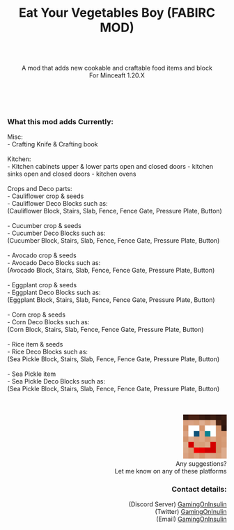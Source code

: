 
<div style="text-align: center;">
  <h1>Eat Your Vegetables Boy (FABIRC MOD)</h1> <br><br>
  <p>A mod that adds new cookable and craftable food items and block <br> 
  For Minceaft 1.20.X</p>
</div>
<br>
<br>
<br>
<div style="text-align: left;">
  <h3>What this mod adds Currently:</h3>
  Misc: 
  <br>
- Crafting Knife & Crafting book
  <br><br>
  Kitchen:
  <br>
  - Kitchen cabinets upper & lower parts open and closed doors
  - kitchen sinks open and closed doors
  - kitchen ovens
  <br><br>
  Crops and Deco parts:
  <br>
  - Cauliflower crop & seeds<br>
  - Cauliflower Deco Blocks such as:<br> 
  (Cauliflower Block, Stairs, Slab, Fence, Fence Gate, Pressure Plate, Button)
  <br><br>
  - Cucumber crop & seeds<br>
  - Cucumber Deco Blocks such as:<br> 
  (Cucumber Block, Stairs, Slab, Fence, Fence Gate, Pressure Plate, Button)
  <br><br>
  - Avocado crop & seeds<br>
  - Avocado Deco Blocks such as:<br> 
  (Avocado Block, Stairs, Slab, Fence, Fence Gate, Pressure Plate, Button)
  <br><br>
  - Eggplant crop & seeds<br>
  - Eggplant Deco Blocks such as:<br> 
  (Eggplant Block, Stairs, Slab, Fence, Fence Gate, Pressure Plate, Button)
  <br><br>
  - Corn crop & seeds<br>
  - Corn Deco Blocks such as:<br>
  (Corn Block, Stairs, Slab, Fence, Fence Gate, Pressure Plate, Button)
  <br><br>
  - Rice item & seeds<br>
  - Rice Deco Blocks such as:<br>
  (Sea Pickle Block, Stairs, Slab, Fence, Fence Gate, Pressure Plate, Button)
  <br><br>
  - Sea Pickle item<br>
  - Sea Pickle Deco Blocks such as:<br>
  (Sea Pickle Block, Stairs, Slab, Fence, Fence Gate, Pressure Plate, Button)

</div>
<br>
<br>
<br>
<div style="text-align: right;">
 <img src="src\main\resources\assets\eyvb\icon.png" alt="Mod Icon" width="100" hight="100"/> <br>
  Any suggestions? <br>
  Let me know on any of these platforms <br>
  <h3>Contact details:</h3>
  <p>
    (Discord Server) <a href=" https://discord.gg/n832bVJ">GamingOnInsulin</a> <br>
    (Twitter) <a href="https://twitter.com/GamingOnInsulin">GamingOnInulin</a> <br>
    (Email) <a href="mailto:`gamingoninsulin@gmail.com">GamingOnInsulin</a>
  </p>
</div>